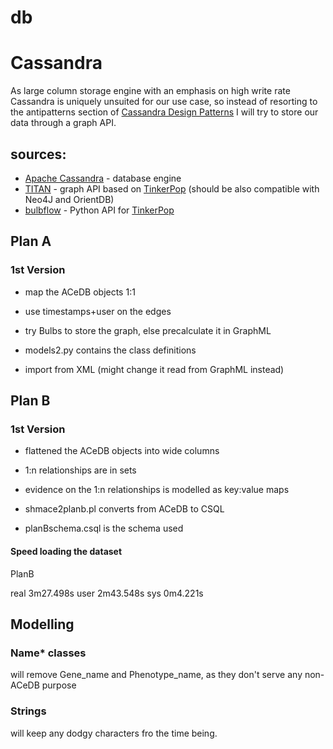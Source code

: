 db
==
# Cassandra
As large column storage engine with an emphasis on high write rate Cassandra is uniquely unsuited for our use case, so instead of resorting to the antipatterns section of [Cassandra Design Patterns](http://www.amazon.co.uk/Cassandra-Design-Patterns-Sanjay-Sharma/dp/1783288809) I will try to store our data through a graph API.

## sources:
* [Apache Cassandra](http://www.apache.org/dyn/closer.cgi?path=/cassandra/2.0.6/apache-cassandra-2.0.6-bin.tar.gz) - database engine
* [TITAN](http://thinkaurelius.github.io/titan/) - graph API based on [TinkerPop](http://www.tinkerpop.com/) (should be also compatible with Neo4J and OrientDB)
* [bulbflow](http://bulbflow.com/) - Python API for [TinkerPop](http://www.tinkerpop.com/)

## Plan A

### 1st Version
* map the ACeDB objects 1:1
* use timestamps+user on the edges
* try Bulbs to store the graph, else precalculate it in GraphML

* models2.py contains the class definitions
* import from XML (might change it read from GraphML instead)

## Plan B

### 1st Version
* flattened the ACeDB objects into wide columns
* 1:n relationships are in sets
* evidence on the 1:n relationships is modelled as key:value maps

* shmace2planb.pl converts from ACeDB to CSQL
* planBschema.csql is the schema used

#### Speed loading the dataset

PlanB

real	3m27.498s
user	2m43.548s
sys	0m4.221s

## Modelling

### Name* classes

will remove Gene_name and Phenotype_name, as they don't serve any non-ACeDB purpose

### Strings
will keep any dodgy characters fro the time being.
